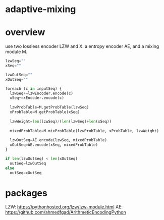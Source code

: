 # adaptive-mixing

# overview
use two lossless encoder LZW and X. a entropy encoder AE, and a mixing module M.

```python
lzwSeq=""
xSeq=""

lzwOutSeq=""
xOutSeq=""

foreach (c in inputSeq) {
  lzwSeq+=lzwEncoder.encode(c)
  xSeq+=xEncoder.encode(c)
  
  lzwProbTable=M.getProbTable(lzwSeq)
  xProbTable=M.getProbTable(xSeq)
  
  lzwWeight=len(lzwSeq)/(len(lzwSeq)+len(xSeq))
  
  mixedProbTable=M.mixProbTable(lzwProbTable, xProbTable, lzwWeight)
  
  lzwOutSeq=AE.encode(lzwSeq, mixedProbTable)
  xOutSeq=AE.encode(xSeq, mixedProbTable)
}

if len(lzwOutSeq) < len(xOutSeq)
  outSeq=lzwOutSeq
else
  outSeq=xOutSeq
```

# packages
LZW: https://pythonhosted.org/lzw/lzw-module.html
AE: https://github.com/ahmedfgad/ArithmeticEncodingPython
